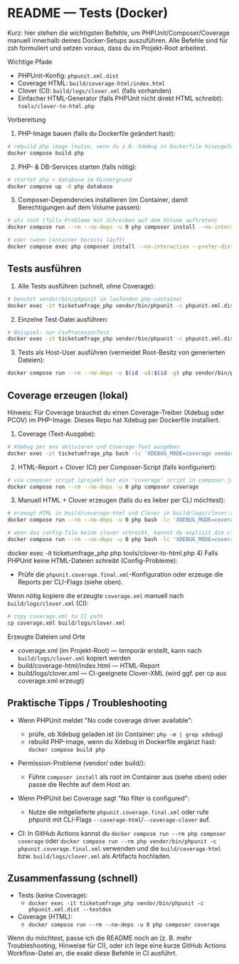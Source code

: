 README — Tests (Docker)
=========================

Kurz: hier stehen die wichtigsten Befehle, um PHPUnit/Composer/Coverage manuell innerhalb deines Docker-Setups auszuführen.
Alle Befehle sind für zsh formuliert und setzen voraus, dass du im Projekt-Root arbeitest.

Wichtige Pfade
- PHPUnit-Konfig: `phpunit.xml.dist`
- Coverage HTML: `build/coverage-html/index.html`
- Clover (CI): `build/logs/clover.xml` (falls vorhanden)
- Einfacher HTML-Generator (falls PHPUnit nicht direkt HTML schreibt): `tools/clover-to-html.php`

Vorbereitung
1) PHP-Image bauen (falls du Dockerfile geändert hast):

```bash
# rebuild php image (nutze, wenn du z.B. Xdebug in Dockerfile hinzugefügt hast)
docker compose build php
```

2) PHP- & DB-Services starten (falls nötig):

```bash
# startet php + database im Hintergrund
docker compose up -d php database
```

3) Composer-Dependencies installieren (im Container, damit Berechtigungen auf dem Volume passen):

```bash
# als root (falls Probleme mit Schreiben auf dem Volume auftreten)
docker compose run --rm --no-deps -u 0 php composer install --no-interaction --prefer-dist --optimize-autoloader

# oder (wenn Container bereits läuft)
docker compose exec php composer install --no-interaction --prefer-dist --optimize-autoloader
```

Tests ausführen
----------------

1) Alle Tests ausführen (schnell, ohne Coverage):

```bash
# benutzt vendor/bin/phpunit im laufenden php-container
docker exec -it ticketumfrage_php vendor/bin/phpunit -c phpunit.xml.dist --testdox
```

2) Einzelne Test-Datei ausführen:

```bash
# Beispiel: nur CsvProcessorTest
docker exec -it ticketumfrage_php vendor/bin/phpunit -c phpunit.xml.dist tests/Service/CsvProcessorTest.php --testdox
```

3) Tests als Host-User ausführen (vermeidet Root-Besitz von generierten Dateien):

```bash
docker compose run --rm --no-deps -u $(id -u):$(id -g) php vendor/bin/phpunit -c phpunit.xml.dist --testdox
```

Coverage erzeugen (lokal)
-------------------------

Hinweis: Für Coverage brauchst du einen Coverage-Treiber (Xdebug oder PCOV) im PHP-Image. Dieses Repo hat Xdebug per Dockerfile installiert.

1) Coverage (Text-Ausgabe):

```bash
# Xdebug per env aktivieren und Coverage-Text ausgeben
docker exec -it ticketumfrage_php bash -lc 'XDEBUG_MODE=coverage vendor/bin/phpunit -c phpunit.xml.dist --coverage-text --colors=never'
```

2) HTML-Report + Clover (CI) per Composer-Script (falls konfiguriert):

```bash
# via composer script (projekt hat ein 'coverage' script in composer.json)
docker compose run --rm --no-deps -u 0 php composer coverage
```

3) Manuell HTML + Clover erzeugen (falls du es lieber per CLI möchtest):

```bash
# erzeugt HTML in build/coverage-html und Clover in build/logs/clover.xml
docker compose run --rm --no-deps -u 0 php bash -lc 'XDEBUG_MODE=coverage vendor/bin/phpunit -c phpunit.coverage.final.xml || true'

# wenn das config-file keine clover schreibt, kannst du explizit die clover datei forcieren
docker compose run --rm --no-deps -u 0 php bash -lc 'XDEBUG_MODE=coverage vendor/bin/phpunit -c phpunit.coverage.final.xml --coverage-clover build/logs/clover.xml || true'
```

docker exec -it ticketumfrage_php php tools/clover-to-html.php
4) Falls PHPUnit keine HTML-Dateien schreibt (Config-Probleme):

- Prüfe die `phpunit.coverage.final.xml`-Konfiguration oder erzeuge die Reports per CLI-Flags (siehe oben).

Wenn nötig kopiere die erzeugte `coverage.xml` manuell nach `build/logs/clover.xml` (CI):

```bash
# copy coverage.xml to CI path
cp coverage.xml build/logs/clover.xml
```

Erzeugte Dateien und Orte
- coverage.xml (im Projekt-Root) — temporär erstellt, kann nach `build/logs/clover.xml` kopiert werden
- build/coverage-html/index.html — HTML-Report
- build/logs/clover.xml — CI-geeignete Clover-XML (wird ggf. per cp aus coverage.xml erzeugt)

Praktische Tipps / Troubleshooting
---------------------------------
- Wenn PHPUnit meldet "No code coverage driver available":
  - prüfe, ob Xdebug geladen ist (in Container: `php -m | grep xdebug`)
  - rebuild PHP-Image, wenn du Xdebug in Dockerfile ergänzt hast: `docker compose build php`

- Permission-Probleme (vendor/ oder build/):
  - Führe `composer install` als root im Container aus (siehe oben) oder passe die Rechte auf dem Host an.

- Wenn PHPUnit bei Coverage sagt "No filter is configured":
  - Nutze die mitgelieferte `phpunit.coverage.final.xml` oder rufe phpunit mit CLI-Flags `--coverage-html`/`--coverage-clover` auf.

- CI: In GitHub Actions kannst du `docker compose run --rm php composer coverage` oder `docker compose run --rm php vendor/bin/phpunit -c phpunit.coverage.final.xml` verwenden und die `build/coverage-html` bzw. `build/logs/clover.xml` als Artifacts hochladen.

Zusammenfassung (schnell)
------------------------
- Tests (keine Coverage):
  - `docker exec -it ticketumfrage_php vendor/bin/phpunit -c phpunit.xml.dist --testdox`
- Coverage (HTML):
  - `docker compose run --rm --no-deps -u 0 php composer coverage`

Wenn du möchtest, passe ich die README noch an (z. B. mehr Troubleshooting, Hinweise für CI), oder ich lege eine kurze GitHub Actions Workflow-Datei an, die exakt diese Befehle in CI ausführt.
